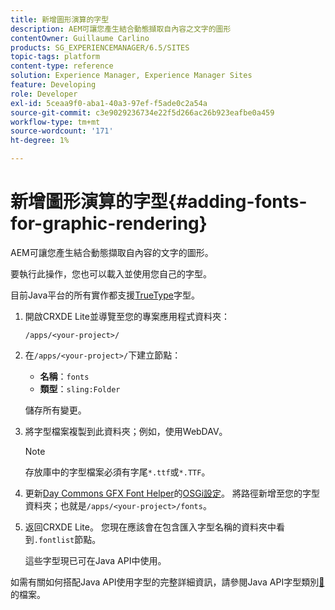 ```yaml
---
title: 新增圖形演算的字型
description: AEM可讓您產生結合動態擷取自內容之文字的圖形
contentOwner: Guillaume Carlino
products: SG_EXPERIENCEMANAGER/6.5/SITES
topic-tags: platform
content-type: reference
solution: Experience Manager, Experience Manager Sites
feature: Developing
role: Developer
exl-id: 5ceaa9f0-aba1-40a3-97ef-f5ade0c2a54a
source-git-commit: c3e9029236734e22f5d266ac26b923eafbe0a459
workflow-type: tm+mt
source-wordcount: '171'
ht-degree: 1%

---
```


# 新增圖形演算的字型{#adding-fonts-for-graphic-rendering}

AEM可讓您產生結合動態擷取自內容的文字的圖形。

要執行此操作，您也可以載入並使用您自己的字型。

目前Java平台的所有實作都支援[TrueType](https://en.wikipedia.org/wiki/Truetype)字型。

1. 開啟CRXDE Lite並導覽至您的專案應用程式資料夾：

   `/apps/<your-project>/`

1. 在`/apps/<your-project>/`下建立節點：

   * **名稱**：`fonts`
   * **類型**：`sling:Folder`

   儲存所有變更。

1. 將字型檔案複製到此資料夾；例如，使用WebDAV。

   >[!NOTE]
   >
   >存放庫中的字型檔案必須有字尾`*.ttf`或`*.TTF`。

1. 更新[Day Commons GFX Font Helper](/help/sites-deploying/osgi-configuration-settings.md)的[OSGi設定](/help/sites-deploying/configuring-osgi.md)。 將路徑新增至您的字型資料夾；也就是`/apps/<your-project>/fonts`。

1. 返回CRXDE Lite。 您現在應該會在包含匯入字型名稱的資料夾中看到`.fontlist`節點。

   這些字型現已可在Java API中使用。

如需有關如何搭配Java API使用字型的完整詳細資訊，請參閱Java API字型類別[&#128279;](https://download.oracle.com/javase/6/docs/api/java/awt/Font.html)的檔案。
